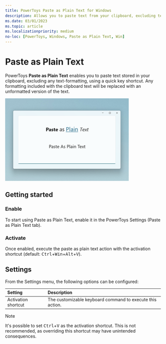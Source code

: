 ```yaml
---
title: PowerToys Paste as Plain Text for Windows
description: Allows you to paste text from your clipboard, excluding text-formatting, with a quick key shortcut.
ms.date: 03/01/2023
ms.topic: article
ms.localizationpriority: medium
no-loc: [PowerToys, Windows, Paste as Plain Text, Win]
---
```


# Paste as Plain Text

PowerToys **Paste as Plain Text** enables you to paste text stored in your clipboard, excluding any text-formatting, using a quick key shortcut. Any formatting included with the clipboard text will be replaced with an unformatted version of the text.

![Paste as Plain Text screenshot.](../images/pt-paste-as-plain-text.png)

## Getting started

### Enable

To start using Paste as Plain Text, enable it in the PowerToys Settings (Paste as Plain Text tab).

### Activate

Once enabled, execute the paste as plain text action with the activation shortcut (default: <kbd>Ctrl</kbd>+<kbd>Win</kbd>+<kbd>Alt</kbd>+<kbd>V</kbd>).

## Settings

From the Settings menu, the following options can be configured:

| Setting | Description |
| :--- | :--- |
| Activation shortcut | The customizable keyboard command to execute this action. |

> [!NOTE]
> It's possible to set <kbd>Ctrl</kbd>+<kbd>V</kbd> as the activation shortcut. This is not recommended, as overriding this shortcut may have unintended consequences.
